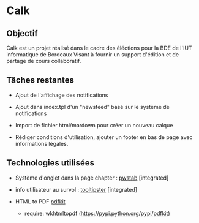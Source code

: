 # Calk

## Objectif

Calk est un projet réalisé dans le cadre des éléctions pour la BDE de l'IUT informatique de Bordeaux
Visant à fournir un support d'édition et de partage de cours collaboratif.

## Tâches restantes

* Ajout de l'affichage des notifications

* Ajout dans index.tpl d'un "newsfeed" basé sur le système de notifications

* Import de fichier html/mardown pour créer un nouveau calque

* Rédiger conditions d'utilisation, ajouter un footer en bas de page avec informations légales.


## Technologies utilisées

* Système d'onglet dans la page chapter : [pwstab](https://github.com/alexchizhovcom/pwstabs) [integrated]

* info utilisateur au survol : [tooltipster](http://iamceege.github.io/tooltipster/) [integrated]

* HTML to PDF [pdfkit](https://pypi.python.org/pypi/pdfkit)
    * require: wkhtmltopdf (https://pypi.python.org/pypi/pdfkit)

